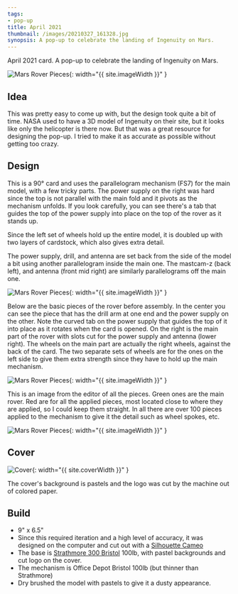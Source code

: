 ```yaml
---
tags:
- pop-up
title: April 2021
thumbnail: /images/20210327_161328.jpg
synopsis: A pop-up to celebrate the landing of Ingenuity on Mars.
---
```

April 2021 card. A pop-up to celebrate the landing of Ingenuity on Mars.

![Mars Rover Pieces]({{site.baseurl}}/images/20210327_162809_1.gif){: width="{{ site.imageWidth }}" }

## Idea

This was pretty easy to come up with, but the design took quite a bit of time. NASA used to have a 3D model of Ingenuity on their site, but it looks like only the helicopter is there now.
But that was a great resource for designing the pop-up. I tried to make it as accurate as possible without getting too crazy.

## Design

This is a 90&deg; card and uses the parallelogram mechanism (FS7) for the main model, with a few tricky parts. The power supply on the right was hard since the top is not parallel with the main fold and it pivots as the mechanism unfolds. If you look carefully, you can see there's a tab that guides the top of the power supply into place on the top of the rover as it stands up.

Since the left set of wheels hold up the entire model, it is doubled up with two layers of cardstock, which also gives extra detail.

The power supply, drill, and antenna are set back from the side of the model a bit using another parallelogram inside the main one. The mastcam-z (back left), and antenna (front mid right) are similarly parallelograms off the main one.

![Mars Rover Pieces]({{site.baseurl}}/images/20210327_161606.jpg){: width="{{ site.imageWidth }}" }

Below are the basic pieces of the rover before assembly. In the center you can see the piece that has the drill arm at one end and the power supply on the other. Note the curved tab on the power supply that guides the top of it into place as it rotates when the card is opened. On the right is the main part of the rover with slots cut for the power supply and antenna (lower right). The wheels on the main part are actually the right wheels, against the back of the card. The two separate sets of wheels are for the ones on the left side to give them extra strength since they have to hold up the main mechanism.

![Mars Rover Pieces]({{site.baseurl}}/images/20210324_203906.jpg){: width="{{ site.imageWidth }}" }

This is an image from the editor of all the pieces. Green ones are the main rover. Red are for all the applied pieces, most located close to where they are applied, so I could keep them straight. In all there are over 100 pieces applied to the mechanism to give it the detail such as wheel spokes, etc.

![Mars Rover Pieces]({{site.baseurl}}/images/rover-parts.png){: width="{{ site.imageWidth }}" }

## Cover

![Cover]({{site.baseurl}}{{page.thumbnail}}){: width="{{ site.coverWidth }}" }

The cover's background is pastels and the logo was cut by the machine out of colored paper.

## Build

* 9" x 6.5"
* Since this required iteration and a high level of accuracy, it was designed on the computer and cut out with a [Silhouette Cameo](/2021/01/01/supplies.html#silhouette-cameo-cutting-machine)
* The base is [Strathmore 300 Bristol](/2021/01/01/supplies.html#strathmore-300-bristol) 100lb, with pastel backgrounds and cut logo on the cover.
* The mechanism is Office Depot Bristol 100lb (but thinner than Strathmore)
* Dry brushed the model with pastels to give it a dusty appearance.